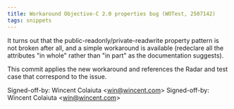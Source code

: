 ```yaml
---
title: Workaround Objective-C 2.0 properties bug (WOTest, 2507142)
tags: snippets
---
```


It turns out that the public-readonly/private-readwrite property pattern is not broken after all, and a simple workaround is available (redeclare all the attributes "in whole" rather than "in part" as the documentation suggests).

This commit applies the new workaround and references the Radar and test case that correspond to the issue.

Signed-off-by: Wincent Colaiuta &lt;win@wincent.com&gt; Signed-off-by: Wincent Colaiuta &lt;win@wincent.com&gt;
